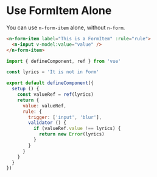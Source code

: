 # Use FormItem Alone

You can use `n-form-item` alone, without `n-form`.

```html
<n-form-item label="This is a FormItem" :rule="rule">
  <n-input v-model:value="value" />
</n-form-item>
```

```js
import { defineComponent, ref } from 'vue'

const lyrics = 'It is not in Form'

export default defineComponent({
  setup () {
    const valueRef = ref(lyrics)
    return {
      value: valueRef,
      rule: {
        trigger: ['input', 'blur'],
        validator () {
          if (valueRef.value !== lyrics) {
            return new Error(lyrics)
          }
        }
      }
    }
  }
})
```
